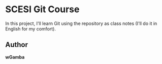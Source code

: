 # SCESI Git Course

In this project, I'll learn Git using the repository as class notes (I'll do it in English for my comfort).

 ## Author 
 **wGamba**
